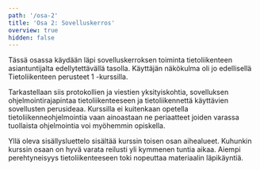 ```yaml
---
path: '/osa-2'
title: 'Osa 2: Sovelluskerros'
overview: true
hidden: false
---
```




Tässä osassa käydään läpi sovelluskerroksen toiminta tietoliikenteen asiantuntijalta edellytettävällä tasolla. Käyttäjän näkökulma oli jo edellisellä Tietoliikenteen perusteet 1 -kurssilla.

Tarkastellaan siis protokollien ja viestien yksityiskohtia, sovelluksen ohjelmointirajapintaa tietoliikenteeseen ja tietoliikennettä käyttävien sovellusten perusideaa. Kurssilla ei kuitenkaan opetella tietoliikenneohjelmointia vaan ainoastaan ne periaatteet joiden varassa tuollaista ohjelmointia voi myöhemmin opiskella.


<please-login></please-login>

<pages-in-this-section></pages-in-this-section>

Yllä oleva sisällysluettelo sisältää kurssin toisen osan aihealueet. Kuhunkin kurssin osaan on hyvä varata reilusti yli kymmenen tuntia aikaa. Aiempi perehtyneisyys tietoliikenteeseen toki nopeuttaa materiaalin läpikäyntiä.


<exercises-in-this-section></exercises-in-this-section>
